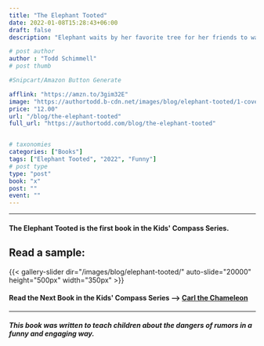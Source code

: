```yaml
---
title: "The Elephant Tooted"
date: 2022-01-08T15:28:43+06:00
draft: false
description: "Elephant waits by her favorite tree for her friends to walk by at the end of every day. One day Giraffe heard a loud, TOOT coming from Elephant's direction."

# post author
author : "Todd Schimmell"
# post thumb

#Snipcart/Amazon Button Generate

afflink: "https://amzn.to/3gim32E"
image: "https://authortodd.b-cdn.net/images/blog/elephant-tooted/1-cover.png"
price: "12.00"
url: "/blog/the-elephant-tooted"
full_url: "https://authortodd.com/blog/the-elephant-tooted"


# taxonomies
categories: ["Books"]
tags: ["Elephant Tooted", "2022", "Funny"]
# post type
type: "post"
book: "x"
post: ""
event: ""
---
```

---

#### The Elephant Tooted is the first book in the Kids' Compass Series.


## Read a sample:

{{< gallery-slider dir="/images/blog/elephant-tooted/" auto-slide="20000" height="500px" width="350px" >}}

#### Read the Next Book in the Kids' Compass Series --> [Carl the Chameleon](/blog/carl-the-chameleon)

---

##### This book was written to teach children about the dangers of rumors in a funny and engaging way.
